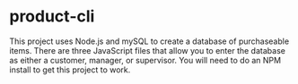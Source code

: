 # product-cli

This project uses Node.js and mySQL to create a database of purchaseable items. There are three JavaScript files that allow you to enter the database as either a customer, manager, or supervisor.
You will need to do an NPM install to get this project to work.
